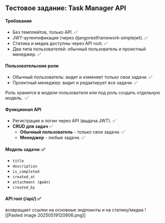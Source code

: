 ## Тестовое задание: Task Manager API
#### Требования
- Без темплейтов, только API. ✅
- JWT-аутентификация (через djangorestframework-simplejwt). ✅
- Статика и медиа доступны через API root. ✅
- Два типа пользователей: обычный пользователь и проектный менеджер. ✅

#### Пользовательские роли
- Обычный пользователь: видит и изменяет только свои задачи. ✅
- Проектный менеджер: видит и редактирует все задачи. ✅

Роль хранится в модели пользователя или под роль создать отдельную модель.  ✅

#### Функционал API
- Регистрация и логин через API (выдача JWT). ✅
- **CRUD для задач** ✅
	- **Обычный пользователь** - только свои задачи. ✅
	- **Менеджер** - любые задачи. ✅

#### Модель задачи: ✅
- `title`
- `description`
- `is_completed`
- `created_at`
- `attachment (файл)`
- `created_by`
 
#### API root (/api/) ✅
возвращает ссылки на основные эндпоинты и на статику/медиа
![[Pasted image 20250519120906.png]]